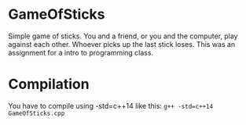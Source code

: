 # GameOfSticks
Simple game of sticks. You and a friend, or you and the computer, play against each other. Whoever picks up the last stick loses. This was an assignment for a intro to programming class.

# Compilation
You have to compile using -std=c++14 like this:
`g++ -std=c++14 GameOfSticks.cpp`
